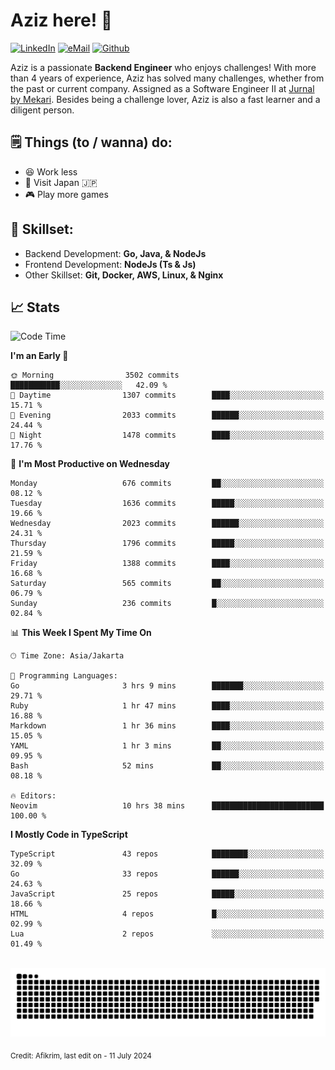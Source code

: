 # Aziz here! 👋

[![LinkedIn](https://img.shields.io/static/v1?message=afikrim&logo=linkedin&label=&color=0077B5&logoColor=white&labelColor=&style=for-the-badge)](https://www.linkedin.com/in/afikrim)
[![eMail](https://img.shields.io/static/v1?message=afikrim10@gmail.com&logo=gmail&label=&color=D14836&logoColor=white&labelColor=&style=for-the-badge)](mailto:afikrim10@gmail.com)
[![Github](https://komarev.com/ghpvc/?username=afikrim&label=Visitors&style=for-the-badge)](https://www.github.com/afikrim)

<!--Introduction-->
Aziz is a passionate **Backend Engineer** who enjoys challenges! With more than 4 years of experience, Aziz has solved many challenges, whether from the past or current company. Assigned as a Software Engineer II at [Jurnal by Mekari](https://jurnal.id). Besides being a challenge lover, Aziz is also a fast learner and a diligent person.

<!--Things TODO-->
## 🗒️ Things (to / wanna) do:

- 😆 Work less
- 🚀 Visit Japan 🇯🇵
- 🎮 Play more games

<!--Skillset-->
## 🏅 Skillset:

- Backend Development: **Go, Java, & NodeJs**
- Frontend Development: **NodeJs (Ts & Js)**
- Other Skillset: **Git, Docker, AWS, Linux, & Nginx**

## 📈 Stats  

<!--START_SECTION:waka-->
![Code Time](http://img.shields.io/badge/Code%20Time-2%2C052%20hrs%2050%20mins-blue)

**I'm an Early 🐤** 

```text
🌞 Morning                3502 commits        ███████████░░░░░░░░░░░░░░   42.09 % 
🌆 Daytime                1307 commits        ████░░░░░░░░░░░░░░░░░░░░░   15.71 % 
🌃 Evening                2033 commits        ██████░░░░░░░░░░░░░░░░░░░   24.44 % 
🌙 Night                  1478 commits        ████░░░░░░░░░░░░░░░░░░░░░   17.76 % 
```
📅 **I'm Most Productive on Wednesday** 

```text
Monday                   676 commits         ██░░░░░░░░░░░░░░░░░░░░░░░   08.12 % 
Tuesday                  1636 commits        █████░░░░░░░░░░░░░░░░░░░░   19.66 % 
Wednesday                2023 commits        ██████░░░░░░░░░░░░░░░░░░░   24.31 % 
Thursday                 1796 commits        █████░░░░░░░░░░░░░░░░░░░░   21.59 % 
Friday                   1388 commits        ████░░░░░░░░░░░░░░░░░░░░░   16.68 % 
Saturday                 565 commits         ██░░░░░░░░░░░░░░░░░░░░░░░   06.79 % 
Sunday                   236 commits         █░░░░░░░░░░░░░░░░░░░░░░░░   02.84 % 
```


📊 **This Week I Spent My Time On** 

```text
🕑︎ Time Zone: Asia/Jakarta

💬 Programming Languages: 
Go                       3 hrs 9 mins        ███████░░░░░░░░░░░░░░░░░░   29.71 % 
Ruby                     1 hr 47 mins        ████░░░░░░░░░░░░░░░░░░░░░   16.88 % 
Markdown                 1 hr 36 mins        ████░░░░░░░░░░░░░░░░░░░░░   15.05 % 
YAML                     1 hr 3 mins         ██░░░░░░░░░░░░░░░░░░░░░░░   09.95 % 
Bash                     52 mins             ██░░░░░░░░░░░░░░░░░░░░░░░   08.18 % 

🔥 Editors: 
Neovim                   10 hrs 38 mins      █████████████████████████   100.00 % 
```

**I Mostly Code in TypeScript** 

```text
TypeScript               43 repos            ████████░░░░░░░░░░░░░░░░░   32.09 % 
Go                       33 repos            ██████░░░░░░░░░░░░░░░░░░░   24.63 % 
JavaScript               25 repos            █████░░░░░░░░░░░░░░░░░░░░   18.66 % 
HTML                     4 repos             █░░░░░░░░░░░░░░░░░░░░░░░░   02.99 % 
Lua                      2 repos             ░░░░░░░░░░░░░░░░░░░░░░░░░   01.49 % 
```




<!--END_SECTION:waka-->


<br clear="both">

<div align="center">
  <img src="https://raw.githubusercontent.com/afikrim/afikrim/output/snake.svg" alt="Snake animation" />
</div>


<sub>Credit: Afikrim, last edit on - 11 July 2024</sub>
